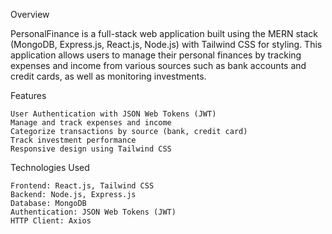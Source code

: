 Overview

PersonalFinance is a full-stack web application built using the MERN stack (MongoDB, Express.js, React.js, Node.js) with Tailwind CSS for styling. 
This application allows users to manage their personal finances by tracking expenses and income from various sources such as bank accounts and credit cards, 
as well as monitoring investments.

Features

    User Authentication with JSON Web Tokens (JWT)
    Manage and track expenses and income
    Categorize transactions by source (bank, credit card)
    Track investment performance
    Responsive design using Tailwind CSS

Technologies Used

    Frontend: React.js, Tailwind CSS
    Backend: Node.js, Express.js
    Database: MongoDB
    Authentication: JSON Web Tokens (JWT)
    HTTP Client: Axios
